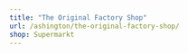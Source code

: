 ```yaml
---
title: "The Original Factory Shop"
url: /ashington/the-original-factory-shop/
shop: Supermarkt
---
```

